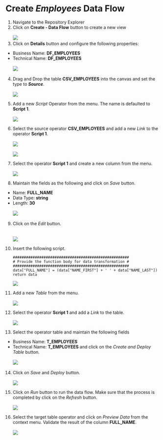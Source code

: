 # Create <i>Employees </i> Data Flow

1. Navigate to the Repository Explorer
2. Click on **Create - Data Flow** button to create a new view
  <br><br>![](../images/employee_dataflow_01.png)
3. Click on **Details** button and configure the following properties:
  - Business Name: **DF_EMPLOYEES**
  - Technical Name: **DF_EMPLOYEES**
  <br><br>![](../images/employee_dataflow_02.png)

4. Drag and Drop the table **CSV_EMPLOYEES** into the canvas and set the type to **_Source_**. 
  <br><br>![](../images/employee_dataflow_03.png)

5. Add a new _Script_ Operator from the menu. The name is defaulted to **Script 1**.
  <br><br>![](../images/employee_dataflow_04.png)

6. Select the source operator **CSV_EMPLOYEES** and add a new _Link_ to the operator **Script 1**.
  <br><br>![](../images/employee_dataflow_05.png)
  <br><br>![](../images/employee_dataflow_06.png)

7. Select the operator **Script 1** and create a new column from the menu.
  <br><br>![](../images/employee_dataflow_07.png)

8. Maintain the fields as the following and click on _Save_ button.
  - Name: **FULL_NAME**
  - Data Type: **string**
  - Length: **30**
  <br><br>![](../images/employee_dataflow_08.png)
  

9. Click on the _Edit_ button.  
  <br><br>![](../images/employee_dataflow_09.png)

10. Insert the following script.
    ```
    #####################################################
    # Provide the function body for data transformation #
    #####################################################
    data["FULL_NAME"] = (data["NAME_FIRST"] + ' ' + data["NAME_LAST"])   
    return data
    ```
    ![](../images/employee_dataflow_10.png)


11. Add a new _Table_ from the menu.
  <br><br>![](../images/employee_dataflow_11.png)
  
12. Select the operator **Script 1** and add a _Link_ to the table.
  <br><br>![](../images/employee_dataflow_12.png)

13. Select the operator table and maintain the following fields
  - Business Name: **T_EMPLOYEES**
  - Technical Name: **T_EMPLOYEES**
  and click on the _Create and Deploy Table_ button.
  <br><br>![](../images/employee_dataflow_13.png)

14. Click on _Save_ and _Deploy_ button.
  <br><br>![](../images/employee_dataflow_14.png)
  
15. Click on _Run_ button to run the data flow. Make sure that the process is completed by click on the _Refresh_ button.
  <br><br>![](../images/employee_dataflow_15.png)

16. Select the target table operator and click on _Preview Data_ from the context menu. Validate the result of the column **FULL_NAME**.
  <br><br>![](../images/employee_dataflow_16.png)
 




